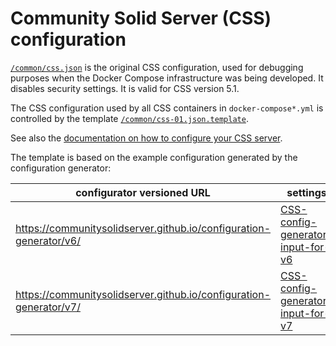 # Community Solid Server (CSS) configuration

[`/common/css.json`](../common/css.json) is the original CSS configuration,
used for debugging purposes when the Docker Compose infrastructure was being developed.
It disables security settings.
It is valid for CSS version 5.1.

The CSS configuration used by all CSS containers in `docker-compose*.yml`
is controlled by the template [`/common/css-01.json.template`](../common/css-01.json.template).

See also the [documentation on how to configure your CSS server](https://github.com/CommunitySolidServer/CommunitySolidServer).

The template is based on the example configuration generated by the configuration generator:

| configurator versioned URL                                          | settings                                                                        |
|---------------------------------------------------------------------|---------------------------------------------------------------------------------|
| https://communitysolidserver.github.io/configuration-generator/v6/  | [CSS-config-generator-input-for-v6](pdf/CSS-config-generator-input-for-v6.pdf)  |
| https://communitysolidserver.github.io/configuration-generator/v7/ | [CSS-config-generator-input-for-v7](pdf/CSS-config-generator-input-for-v7.pdf) |

